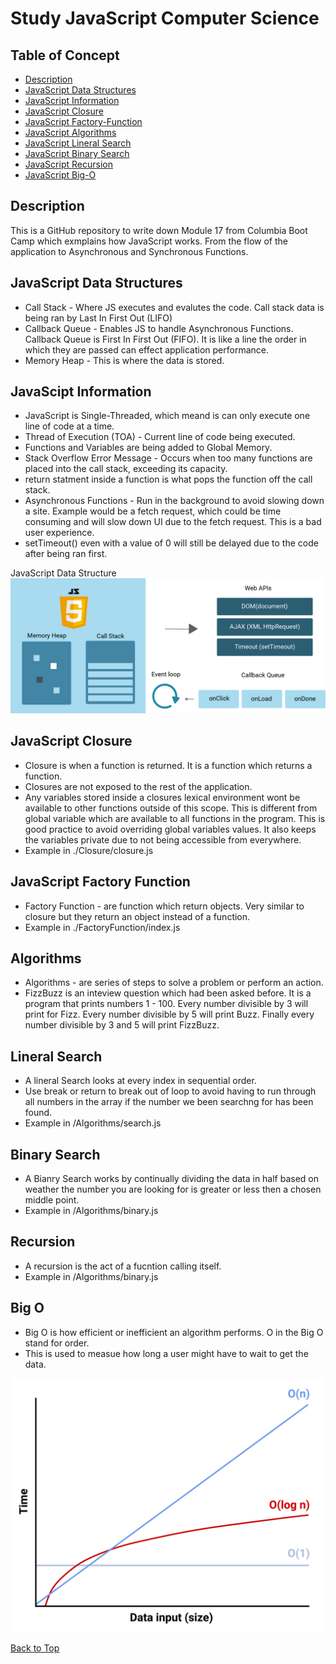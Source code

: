 # Study JavaScript Computer Science

## Table of Concept

- [Description](#description)
- [JavaScript Data Structures](#javascript-data-structures)
- [JavaScript Information](#javascipt-information)
- [JavaScript Closure](#javascript-closure)
- [JavaScript Factory-Function](#javascript-factory-function)
- [JavaScript Algorithms](#algorithms)
- [JavaScript Lineral Search](#lineral-search)
- [JavaScript Binary Search](#binary-search)
- [JavaScript Recursion](#recursion)
- [JavaScript Big-O](#big-o)

## Description

This is a GitHub repository to write down Module 17 from Columbia Boot Camp which exmplains how JavaScript works. From the flow of the application to Asynchronous and Synchronous Functions.

## JavaScript Data Structures

- Call Stack - Where JS executes and evalutes the code. Call stack data is being ran by Last In First Out (LIFO)
- Callback Queue - Enables JS to handle Asynchronous Functions. Callback Queue is First In First Out (FIFO). It is like a line the order in which they are passed can effect application performance.
- Memory Heap - This is where the data is stored.

## JavaScipt Information

- JavaScript is Single-Threaded, which meand is can only execute one line of code at a time.
- Thread of Execution (TOA) - Current line of code being executed.
- Functions and Variables are being added to Global Memory.
- Stack Overflow Error Message - Occurs when too many functions are placed into the call stack, exceeding its capacity.
- return statment inside a function is what pops the function off the call stack.
- Asynchronous Functions - Run in the background to avoid slowing down a site. Example would be a fetch request, which could be time consuming and will slow down UI due to the fetch request. This is a bad user experience.
- setTimeout() even with a value of 0 will still be delayed due to the code after being ran first.

JavaScript Data Structure
![alt text](./images/javaScriptDataStructure.png)

## JavaScript Closure

- Closure is when a function is returned. It is a function which returns a function.
- Closures are not exposed to the rest of the application.
- Any variables stored inside a closures lexical environment wont be available to other functions outside of this scope. This is different from global variable which are available to all functions in the program. This is good practice to avoid overriding global variables values. It also keeps the variables private due to not being accessible from everywhere.
- Example in ./Closure/closure.js

## JavaScript Factory Function

- Factory Function - are function which return objects. Very similar to closure but they return an object instead of a function.
- Example in ./FactoryFunction/index.js

## Algorithms

- Algorithms - are series of steps to solve a problem or perform an action.
- FizzBuzz is an inteview question which had been asked before. It is a program that prints numbers 1 - 100. Every number divisible by 3 will print for Fizz. Every number divisible by 5 will print Buzz. Finally every number divisible by 3 and 5 will print FizzBuzz.

## Lineral Search

- A lineral Search looks at every index in sequential order.
- Use break or return to break out of loop to avoid having to run through all numbers in the array if the number we been searchng for has been found.
- Example in /Algorithms/search.js

## Binary Search

- A Bianry Search works by continually dividing the data in half based on weather the number you are looking for is greater or less then a chosen middle point.
- Example in /Algorithms/binary.js

## Recursion

- A recursion is the act of a fucntion calling itself.
- Example in /Algorithms/binary.js

## Big O

- Big O is how efficient or inefficient an algorithm performs. O in the Big O stand for order.
- This is used to measue how long a user might have to wait to get the data.

![big-o image](./images/300-big-o.png)

[Back to Top](#study-javascript-computer-science)
